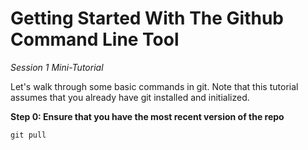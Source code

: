 # Getting Started With The Github Command Line Tool
*Session 1 Mini-Tutorial*

Let's walk through some basic commands in git. Note that this tutorial assumes that you already have git installed and initialized. 

**Step 0: Ensure that you have the most recent version of the repo**

`git pull`


